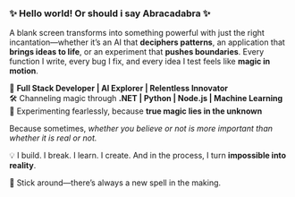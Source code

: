 ### ✨ Hello world! Or should i say Abracadabra ✨   

A blank screen transforms into something powerful with just the right incantation—whether it’s an AI that **deciphers patterns**, an application that **brings ideas to life**, or an experiment that **pushes boundaries**. Every function I write, every bug I fix, and every idea I test feels like **magic in motion**.  

🚀 **Full Stack Developer | AI Explorer | Relentless Innovator**  
🛠️ Channeling magic through **.NET | Python | Node.js | Machine Learning**  
🧪 Experimenting fearlessly, because **true magic lies in the unknown**  

Because sometimes, *whether you believe or not is more important than whether it is real or not.*  

💡 I build. I break. I learn. I create. And in the process, I turn **impossible into reality**.  

👀 Stick around—there’s always a new spell in the making.  
